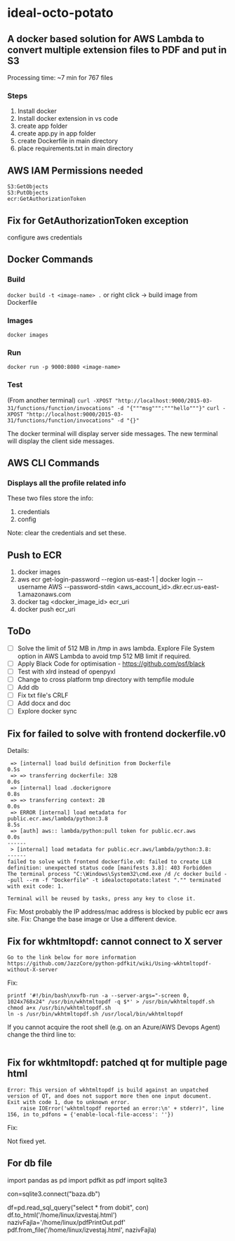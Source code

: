 # ideal-octo-potato

## A docker based solution for AWS Lambda to convert multiple extension files to PDF and put in S3

Processing time: ~7 min for 767 files

### Steps

1. Install docker
2. Install docker extension in vs code
3. create app folder
4. create app.py in app folder
5. create Dockerfile in main directory
6. place requirements.txt in main directory

## AWS IAM Permissions needed

```S3:ListBucket
S3:GetObjects
S3:PutObjects
ecr:GetAuthorizationToken
```

## Fix for GetAuthorizationToken exception

configure aws credentials

## Docker Commands

### Build

```docker build -t <image-name> .```
or right click -> build image from Dockerfile

### Images

```docker images```

### Run

```docker run -p 9000:8080 <image-name>```

### Test

(From another terminal)
```curl -XPOST "http://localhost:9000/2015-03-31/functions/function/invocations" -d "{"""msg""":"""hello"""}"```
```curl -XPOST "http://localhost:9000/2015-03-31/functions/function/invocations" -d "{}"```

The docker terminal will display server side messages. The new terminal will display the client side messages.

## AWS CLI Commands

### Displays all the profile related info

These two files store the info:

1. credentials
2. config

Note: clear the credentials and set these.

## Push to ECR

1. docker images
2. aws ecr get-login-password --region us-east-1 | docker login --username AWS --password-stdin <aws_account_id>.dkr.ecr.us-east-1.amazonaws.com
3. docker tag <docker_image_id> ecr_uri
4. docker push ecr_uri

## ToDo

- [ ] Solve the limit of 512 MB in /tmp in aws lambda. Explore File System option in AWS Lambda to avoid tmp 512 MB limit if required.
- [ ] Apply Black Code for optimisation - <https://github.com/psf/black>
- [ ] Test with xlrd instead of openpyxl
- [ ] Change to cross platform tmp directory with tempfile module
- [ ] Add db
- [ ] Fix txt file's CRLF
- [ ] Add docx and doc
- [ ] Explore docker sync

## Fix for failed to solve with frontend dockerfile.v0

Details:

```[+] Building 9.6s (4/4) FINISHED
 => [internal] load build definition from Dockerfile                                                                       0.5s 
 => => transferring dockerfile: 32B                                                                                        0.0s 
 => [internal] load .dockerignore                                                                                          0.8s 
 => => transferring context: 2B                                                                                            0.0s 
 => ERROR [internal] load metadata for public.ecr.aws/lambda/python:3.8                                                    8.5s 
 => [auth] aws:: lambda/python:pull token for public.ecr.aws                                                               0.0s 
------
 > [internal] load metadata for public.ecr.aws/lambda/python:3.8:
------
failed to solve with frontend dockerfile.v0: failed to create LLB definition: unexpected status code [manifests 3.8]: 403 Forbidden
The terminal process "C:\Windows\System32\cmd.exe /d /c docker build --pull --rm -f "Dockerfile" -t idealoctopotato:latest "."" terminated with exit code: 1.

Terminal will be reused by tasks, press any key to close it.
```

Fix:
Most probably the IP address/mac address is blocked by public ecr aws site.
Fix: Change the base image or Use a different device.

## Fix for wkhtmltopdf: cannot connect to X server

```You will need to run wkhtmltopdf within a "virtual" X server.
Go to the link below for more information
https://github.com/JazzCore/python-pdfkit/wiki/Using-wkhtmltopdf-without-X-server
```

Fix:

```yum install xorg-x11-server-Xvfb
printf '#!/bin/bash\nxvfb-run -a --server-args="-screen 0, 1024x768x24" /usr/bin/wkhtmltopdf -q $*' > /usr/bin/wkhtmltopdf.sh
chmod a+x /usr/bin/wkhtmltopdf.sh
ln -s /usr/bin/wkhtmltopdf.sh /usr/local/bin/wkhtmltopdf
```

If you cannot acquire the root shell (e.g. on an Azure/AWS Devops Agent) change the third line to:

```printf '#!/bin/bash\nxvfb-run -a --server-args="-screen 0, 1024x768x24" /usr/bin/wkhtmltopdf -q $*' | sudo tee /usr/bin/wkhtmltopdf.sh
```

## Fix for wkhtmltopdf: patched qt for multiple page html

```[ERROR] OSError: wkhtmltopdf reported an error:
Error: This version of wkhtmltopdf is build against an unpatched version of QT, and does not support more then one input document.
Exit with code 1, due to unknown error.
    raise IOError('wkhtmltopdf reported an error:\n' + stderr)", line 156, in to_pdfons = {'enable-local-file-access': ''})  
```

Fix:

Not fixed yet.

## For db file

import pandas as pd
import pdfkit as pdf
import sqlite3

con=sqlite3.connect("baza.db")

df=pd.read_sql_query("select * from dobit", con)
df.to_html('/home/linux/izvestaj.html')
nazivFajla='/home/linux/pdfPrintOut.pdf'
pdf.from_file('/home/linux/izvestaj.html', nazivFajla)
